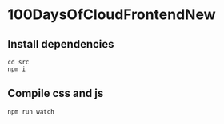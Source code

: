 # 100DaysOfCloudFrontendNew

## Install dependencies 
```
cd src
npm i
```

## Compile css and js

```
npm run watch
```
